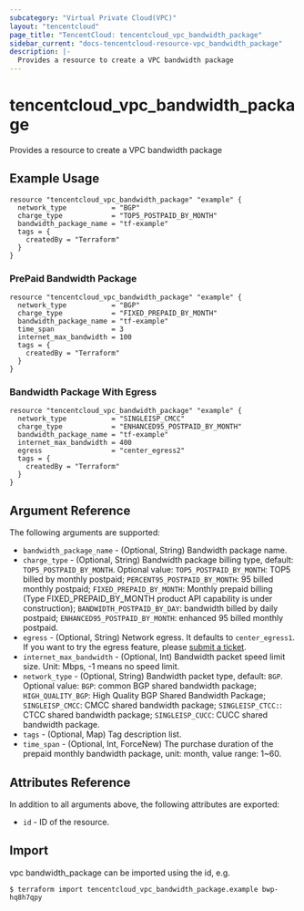 ```yaml
---
subcategory: "Virtual Private Cloud(VPC)"
layout: "tencentcloud"
page_title: "TencentCloud: tencentcloud_vpc_bandwidth_package"
sidebar_current: "docs-tencentcloud-resource-vpc_bandwidth_package"
description: |-
  Provides a resource to create a VPC bandwidth package
---
```


# tencentcloud_vpc_bandwidth_package

Provides a resource to create a VPC bandwidth package

## Example Usage

```hcl
resource "tencentcloud_vpc_bandwidth_package" "example" {
  network_type           = "BGP"
  charge_type            = "TOP5_POSTPAID_BY_MONTH"
  bandwidth_package_name = "tf-example"
  tags = {
    createdBy = "Terraform"
  }
}
```

### PrePaid Bandwidth Package

```hcl
resource "tencentcloud_vpc_bandwidth_package" "example" {
  network_type           = "BGP"
  charge_type            = "FIXED_PREPAID_BY_MONTH"
  bandwidth_package_name = "tf-example"
  time_span              = 3
  internet_max_bandwidth = 100
  tags = {
    createdBy = "Terraform"
  }
}
```

### Bandwidth Package With Egress

```hcl
resource "tencentcloud_vpc_bandwidth_package" "example" {
  network_type           = "SINGLEISP_CMCC"
  charge_type            = "ENHANCED95_POSTPAID_BY_MONTH"
  bandwidth_package_name = "tf-example"
  internet_max_bandwidth = 400
  egress                 = "center_egress2"
  tags = {
    createdBy = "Terraform"
  }
}
```

## Argument Reference

The following arguments are supported:

* `bandwidth_package_name` - (Optional, String) Bandwidth package name.
* `charge_type` - (Optional, String) Bandwidth package billing type, default: `TOP5_POSTPAID_BY_MONTH`. Optional value: `TOP5_POSTPAID_BY_MONTH`: TOP5 billed by monthly postpaid; `PERCENT95_POSTPAID_BY_MONTH`: 95 billed monthly postpaid; `FIXED_PREPAID_BY_MONTH`: Monthly prepaid billing (Type FIXED_PREPAID_BY_MONTH product API capability is under construction); `BANDWIDTH_POSTPAID_BY_DAY`: bandwidth billed by daily postpaid; `ENHANCED95_POSTPAID_BY_MONTH`: enhanced 95 billed monthly postpaid.
* `egress` - (Optional, String) Network egress. It defaults to `center_egress1`. If you want to try the egress feature, please [submit a ticket](https://console.cloud.tencent.com/workorder/category).
* `internet_max_bandwidth` - (Optional, Int) Bandwidth packet speed limit size. Unit: Mbps, -1 means no speed limit.
* `network_type` - (Optional, String) Bandwidth packet type, default: `BGP`. Optional value: `BGP`: common BGP shared bandwidth package; `HIGH_QUALITY_BGP`: High Quality BGP Shared Bandwidth Package; `SINGLEISP_CMCC`: CMCC shared bandwidth package; `SINGLEISP_CTCC:`: CTCC shared bandwidth package; `SINGLEISP_CUCC`: CUCC shared bandwidth package.
* `tags` - (Optional, Map) Tag description list.
* `time_span` - (Optional, Int, ForceNew) The purchase duration of the prepaid monthly bandwidth package, unit: month, value range: 1~60.

## Attributes Reference

In addition to all arguments above, the following attributes are exported:

* `id` - ID of the resource.



## Import

vpc bandwidth_package can be imported using the id, e.g.
```
$ terraform import tencentcloud_vpc_bandwidth_package.example bwp-hq8h7qpy
```

